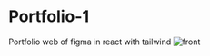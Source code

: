 # Portfolio-1
Portfolio web of figma in react with tailwind
![front](https://github.com/kevin-GRo/Portfolio-1/assets/78331254/41d409fb-e61e-4014-923d-ca9ecbc2ea6b)
